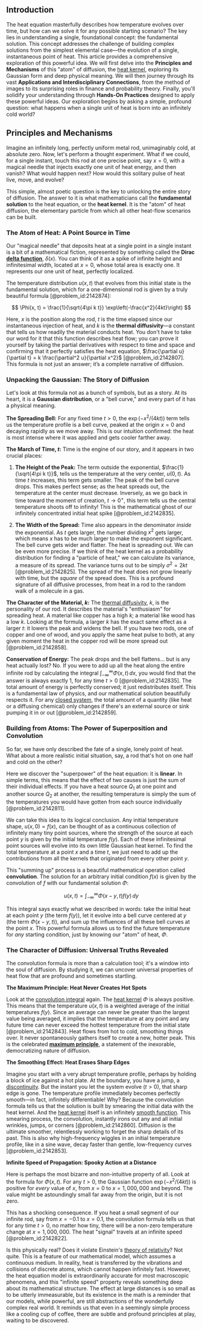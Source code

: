 ## Introduction
The heat equation masterfully describes how temperature evolves over time, but how can we solve it for any possible starting scenario? The key lies in understanding a single, foundational concept: the fundamental solution. This concept addresses the challenge of building complex solutions from the simplest elemental case—the evolution of a single, instantaneous point of heat. This article provides a comprehensive exploration of this powerful idea. We will first delve into the **Principles and Mechanisms** of this "atom" of diffusion, the [heat kernel](@article_id:171547), exploring its Gaussian form and deep physical meaning. We will then journey through its vast **Applications and Interdisciplinary Connections**, from the method of images to its surprising roles in finance and probability theory. Finally, you'll solidify your understanding through **Hands-On Practices** designed to apply these powerful ideas. Our exploration begins by asking a simple, profound question: what happens when a single unit of heat is born into an infinitely cold world?

## Principles and Mechanisms

Imagine an infinitely long, perfectly uniform metal rod, unimaginably cold, at absolute zero. Now, let's perform a thought experiment. What if we could, for a single instant, touch this rod at one precise point, say $x=0$, with a magical needle that injects exactly one unit of heat energy, and then vanish? What would happen next? How would this solitary pulse of heat live, move, and evolve?

This simple, almost poetic question is the key to unlocking the entire story of diffusion. The answer to it is what mathematicians call the **fundamental solution** to the heat equation, or the **heat kernel**. It is the "atom" of heat diffusion, the elementary particle from which all other heat-flow scenarios can be built.

### The Atom of Heat: A Point Source in Time

Our "magical needle" that deposits heat at a single point in a single instant is a bit of a mathematical fiction, represented by something called the **Dirac [delta function](@article_id:272935)**, $\delta(x)$. You can think of it as a spike of infinite height and infinitesimal width, located at $x=0$, whose total area is exactly one. It represents our one unit of heat, perfectly localized.

The temperature distribution $u(x,t)$ that evolves from this initial state is the fundamental solution, which for a one-dimensional rod is given by a truly beautiful formula [@problem_id:2142874]:

$$
\Phi(x, t) = \frac{1}{\sqrt{4\pi k t}} \exp\left(-\frac{x^2}{4kt}\right)
$$

Here, $x$ is the position along the rod, $t$ is the time elapsed since our instantaneous injection of heat, and $k$ is the **thermal diffusivity**—a constant that tells us how readily the material conducts heat. You don't have to take our word for it that this function describes heat flow; you can prove it yourself by taking the partial derivatives with respect to time and space and confirming that it perfectly satisfies the heat equation, $\frac{\partial u}{\partial t} = k \frac{\partial^2 u}{\partial x^2}$ [@problem_id:2142807]. This formula is not just an answer; it’s a complete narrative of diffusion.

### Unpacking the Gaussian: The Story of Diffusion

Let's look at this formula not as a bunch of symbols, but as a story. At its heart, it is a **Gaussian distribution**, or a "bell curve," and every part of it has a physical meaning.

**The Spreading Bell:** For any fixed time $t > 0$, the $\exp(-x^2 / (4kt))$ term tells us the temperature profile is a bell curve, peaked at the origin $x=0$ and decaying rapidly as we move away. This is our intuition confirmed: the heat is most intense where it was applied and gets cooler farther away.

**The March of Time, $t$:** Time is the engine of our story, and it appears in two crucial places:

1.  **The Height of the Peak:** The term outside the exponential, $\frac{1}{\sqrt{4\pi k t}}$, tells us the temperature at the very center, $u(0,t)$. As time $t$ increases, this term gets smaller. The peak of the bell curve drops. This makes perfect sense; as the heat spreads out, the temperature at the center must decrease. Inversely, as we go back in time toward the moment of creation, $t \to 0^+$, this term tells us the central temperature shoots off to infinity! This is the mathematical ghost of our infinitely concentrated initial heat spike [@problem_id:2142835].

2.  **The Width of the Spread:** Time also appears in the denominator *inside* the exponential. As $t$ gets larger, the number dividing $x^2$ gets larger, which means $x$ has to be much larger to make the exponent significant. The bell curve gets wider and flatter. The heat is spreading out. We can be even more precise. If we think of the heat kernel as a probability distribution for finding a "particle of heat," we can calculate its variance, a measure of its spread. The variance turns out to be simply $\sigma^2 = 2kt$ [@problem_id:2142825]. The spread of the heat does not grow linearly with time, but the *square* of the spread does. This is a profound signature of all diffusive processes, from heat in a rod to the random walk of a molecule in a gas.

**The Character of the Material, $k$:** The [thermal diffusivity](@article_id:143843), $k$, is the personality of our rod. It describes the material's "enthusiasm" for spreading heat. A material like copper has a high $k$; a material like wood has a low $k$. Looking at the formula, a larger $k$ has the exact same effect as a larger $t$: it lowers the peak and widens the bell. If you have two rods, one of copper and one of wood, and you apply the same heat pulse to both, at any given moment the heat in the copper rod will be more spread out [@problem_id:2142858].

**Conservation of Energy:** The peak drops and the bell flattens... but is any heat actually lost? No. If you were to add up all the heat along the entire infinite rod by calculating the integral $\int_{-\infty}^{\infty} \Phi(x,t) \, dx$, you would find that the answer is always exactly 1, for any time $t>0$ [@problem_id:2142835]. The total amount of energy is perfectly conserved; it just redistributes itself. This is a fundamental law of physics, and our mathematical solution beautifully respects it. For any [closed system](@article_id:139071), the total amount of a quantity (like heat or a diffusing chemical) only changes if there's an external source or sink pumping it in or out [@problem_id:2142859].

### Building from Atoms: The Power of Superposition and Convolution

So far, we have only described the fate of a single, lonely point of heat. What about a more realistic initial situation, say, a rod that's hot on one half and cold on the other?

Here we discover the "superpower" of the heat equation: it is **linear**. In simple terms, this means that the effect of two causes is just the sum of their individual effects. If you have a heat source $Q_1$ at one point and another source $Q_2$ at another, the resulting temperature is simply the sum of the temperatures you would have gotten from each source individually [@problem_id:2142811].

We can take this idea to its logical conclusion. Any initial temperature shape, $u(x,0) = f(x)$, can be thought of as a continuous collection of infinitely many tiny point sources, where the strength of the source at each point $y$ is given by the initial temperature $f(y)$. Each of these infinitesimal point sources will evolve into its own little Gaussian heat kernel. To find the total temperature at a point $x$ and a time $t$, we just need to add up the contributions from all the kernels that originated from every other point $y$.

This "summing up" process is a beautiful mathematical operation called **convolution**. The solution for an arbitrary initial condition $f(x)$ is given by the convolution of $f$ with our fundamental solution $\Phi$:

$$
u(x,t) = \int_{-\infty}^{\infty} \Phi(x-y, t) f(y) \,dy
$$

This integral says exactly what we described in words: take the initial heat at each point $y$ (the term $f(y)$), let it evolve into a bell curve centered at $y$ (the term $\Phi(x-y,t)$), and sum up the influences of all these bell curves at the point $x$. This powerful formula allows us to find the future temperature for *any* starting condition, just by knowing our "atom" of heat, $\Phi$.

### The Character of Diffusion: Universal Truths Revealed

The convolution formula is more than a calculation tool; it's a window into the soul of diffusion. By studying it, we can uncover universal properties of heat flow that are profound and sometimes startling.

**The Maximum Principle: Heat Never Creates Hot Spots**

Look at the [convolution integral](@article_id:155371) again. The [heat kernel](@article_id:171547) $\Phi$ is always positive. This means that the temperature $u(x,t)$ is a weighted average of the initial temperatures $f(y)$. Since an average can never be greater than the largest value being averaged, it implies that the temperature at any point and any future time can never exceed the hottest temperature from the initial state [@problem_id:2142843]. Heat flows from hot to cold, smoothing things over. It never spontaneously gathers itself to create a new, hotter peak. This is the celebrated **[maximum principle](@article_id:138117)**, a statement of the inexorable, democratizing nature of diffusion.

**The Smoothing Effect: Heat Erases Sharp Edges**

Imagine you start with a very abrupt temperature profile, perhaps by holding a block of ice against a hot plate. At the boundary, you have a jump, a [discontinuity](@article_id:143614). But the instant you let the system evolve ($t>0$), that sharp edge is gone. The temperature profile immediately becomes perfectly smooth—in fact, infinitely differentiable! Why? Because the convolution formula tells us that the solution is built by smearing the initial data with the heat kernel. And the [heat kernel](@article_id:171547) itself is an infinitely [smooth function](@article_id:157543). This smearing process, the convolution, instantly irons out any and all initial wrinkles, jumps, or corners [@problem_id:2142860]. Diffusion is the ultimate smoother, relentlessly working to forget the sharp details of its past. This is also why high-frequency wiggles in an initial temperature profile, like in a sine wave, decay faster than gentle, low-frequency curves [@problem_id:2142853].

**Infinite Speed of Propagation: Spooky Action at a Distance**

Here is perhaps the most bizarre and non-intuitive property of all. Look at the formula for $\Phi(x,t)$. For any $t > 0$, the Gaussian function $\exp(-x^2/(4kt))$ is positive for *every* value of $x$, from $x=0$ to $x = 1,000,000$ and beyond. The value might be astoundingly small far away from the origin, but it is not zero.

This has a shocking consequence. If you heat a small segment of our infinite rod, say from $x=-0.1$ to $x=0.1$, the convolution formula tells us that for any time $t > 0$, no matter how tiny, there will be a non-zero temperature change at $x = 1,000,000$. The heat "signal" travels at an infinite speed [@problem_id:2142822].

Is this physically real? Does it violate Einstein's [theory of relativity](@article_id:181829)? Not quite. This is a feature of our mathematical model, which assumes a continuous medium. In reality, heat is transferred by the vibrations and collisions of discrete atoms, which cannot happen infinitely fast. However, the heat equation model is extraordinarily accurate for most macroscopic phenomena, and this "infinite speed" property reveals something deep about its mathematical structure. The effect at large distances is so small as to be utterly immeasurable, but its existence in the math is a reminder that our models, while powerful, are still abstractions of the wonderfully complex real world. It reminds us that even in a seemingly simple process like a cooling cup of coffee, there are subtle and profound principles at play, waiting to be discovered.